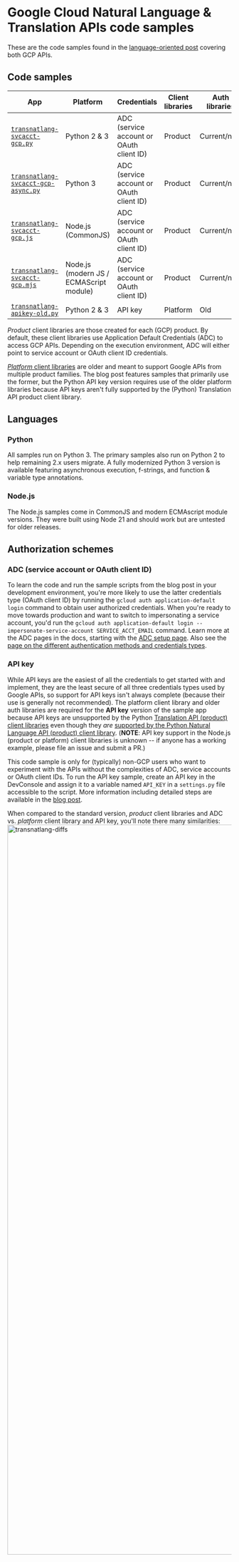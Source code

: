 # Google Cloud Natural Language & Translation APIs code samples

These are the code samples found in the [language-oriented post](https://dev.to/wescpy/text-based-language-processing-enhanced-with-aiml-1b1h) covering both GCP APIs.


## Code samples
App | Platform | Credentials | Client libraries | Auth libraries
--- | --- | --- | --- | ---
[`transnatlang-svcacct-gcp.py`](transnatlang-svcacct-gcp.py) | Python 2 & 3 | ADC (service account or OAuth client ID) | Product | Current/new
[`transnatlang-svcacct-gcp-async.py`](transnatlang-svcacct-gcp-async.py) | Python 3 | ADC (service account or OAuth client ID) | Product | Current/new
[`transnatlang-svcacct-gcp.js`](transnatlang-svcacct-gcp.js) | Node.js (CommonJS) | ADC (service account or OAuth client ID) | Product | Current/new
[`transnatlang-svcacct-gcp.mjs`](transnatlang-svcacct-gcp.mjs) | Node.js (modern JS / ECMAScript module) | ADC (service account or OAuth client ID) | Product | Current/new
[`transnatlang-apikey-old.py`](transnatlang-apikey-old.py) | Python 2 & 3 | API key | Platform | Old

_Product_ client libraries are those created for each (GCP) product. By default, these client libraries use Application Default Credentials (ADC) to access GCP APIs. Depending on the execution environment, ADC will either point to service account or OAuth client ID credentials.

[_Platform_ client libraries](https://developers.google.com/api-client-library) are older and meant to support Google APIs from multiple product families. The blog post features samples that primarily use the former, but the Python API key version requires use of the older platform libraries because API keys aren't fully supported by the (Python) Translation API product client library.


## Languages

### Python
All samples run on Python 3. The primary samples also run on Python 2 to help remaining 2.x users migrate. A fully modernized Python 3 version is available featuring asynchronous execution, f-strings, and function & variable type annotations.


### Node.js
The Node.js samples come in CommonJS and modern ECMAscript module versions. They were built using Node 21 and should work but are untested for older releases.


## Authorization schemes

### ADC (service account or OAuth client ID)
To learn the code and run the sample scripts from the blog post in your development environment, you're more likely to use the latter credentials type (OAuth client ID) by running the `gcloud auth application-default login` command to obtain user authorized credentials. When you're ready to move towards production and want to switch to impersonating a service account, you'd run the `gcloud auth application-default login --impersonate-service-account SERVICE_ACCT_EMAIL` command. Learn more at the ADC pages in the docs, starting with the [ADC setup page](https://cloud.google.com/docs/authentication/provide-credentials-adc). Also see the [page on the different authentication methods and credentials types](https://cloud.google.com/docs/authentication).


### API key
While API keys are the easiest of all the credentials to get started with and implement, they are the least secure of all three credentials types used by Google APIs, so support for API keys isn't always complete (because their use is generally not recommended). The platform client library and older auth libraries are required for the **API key** version of the sample app because API keys are unsupported by the Python [Translation API (product) client libraries](https://cloud.google.com/translate/docs/setup#installing_client_libraries) even though they _are_ [supported by the Python Natural Language API (product) client library](https://cloud.google.com/docs/authentication/api-keys#using-with-client-libs). (**NOTE**: API key support in the Node.js (product or platform) client libraries is unknown -- if anyone has a working example, please file an issue and submit a PR.)

This code sample is only for (typically) non-GCP users who want to experiment with the APIs without the complexities of ADC, service accounts or OAuth client IDs. To run the API key sample, create an API key in the DevConsole and assign it to a variable named `API_KEY` in a `settings.py` file accessible to the script. More information including detailed steps are available in the [blog post](https://dev.to/wescpy/text-based-language-processing-enhanced-with-aiml-1b1h).

When compared to the standard version, _product_ client libraries and ADC vs. _platform_ client library and API key, you'll note there many similarities:
<img width="1639" alt="transnatlang-diffs" src="https://github.com/wescpy/google/assets/1102504/0ae03ec6-afb0-4fbc-b644-c3e12c41a548">
